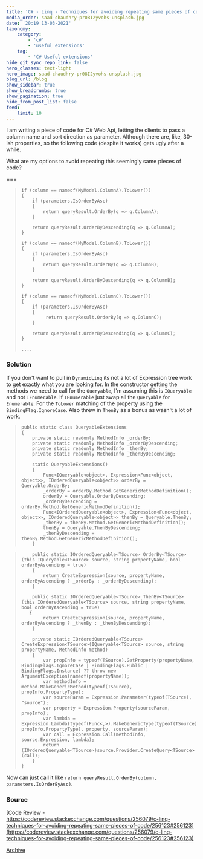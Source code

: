 ```yaml
---
title: 'C# - Linq - Techniques for avoiding repeating same pieces of code'
media_order: saad-chaudhry-pr08I2yvohs-unsplash.jpg
date: '20:19 13-03-2021'
taxonomy:
    category:
        - 'c#'
        - 'useful extensions'
    tag:
        - 'C# Useful extensions'
hide_git_sync_repo_link: false
hero_classes: text-light
hero_image: saad-chaudhry-pr08I2yvohs-unsplash.jpg
blog_url: /blog
show_sidebar: true
show_breadcrumbs: true
show_pagination: true
hide_from_post_list: false
feed:
    limit: 10
---
```


I am writing a piece of code for C# Web Api, letting the clients to pass a column name and sort direction as parameter. Although there are, like, 30-ish properties, so the following code (despite it works) gets ugly after a while.

What are my options to avoid repeating this seemingly same pieces of code?

===

>     if (column == nameof(MyModel.ColumnA).ToLower())
>     {
>         if (parameters.IsOrderByAsc)
>         {
>             return queryResult.OrderBy(q => q.ColumnA);
>         }
>     
>         return queryResult.OrderByDescending(q => q.ColumnA);
>     }
>     
>     if (column == nameof(MyModel.ColumnB).ToLower())
>     {
>         if (parameters.IsOrderByAsc)
>         {
>             return queryResult.OrderBy(q => q.ColumnB);
>         }
>     
>         return queryResult.OrderByDescending(q => q.ColumnB);
>     }
>     
>     if (column == nameof(MyModel.ColumnC).ToLower())
>     {
>         if (parameters.IsOrderByAsc)
>         {
>              return queryResult.OrderBy(q => q.ColumnC);
>         }
>     
>         return queryResult.OrderByDescending(q => q.ColumnC);
>     }
>     
>     ....

### Solution
If you don't want to pull in `DynamicLinq` its not a lot of Expression tree work to get exactly what you are looking for. In the constructor getting the methods we need to call for the `Queryable`, I'm assuming this is `IQueryable` and not `IEnumerable`. If `IEnumerable` just swap all the `Queryable` for `Enumerable`. For the `ToLower` matching of the property using the `BindingFlag.IgnoreCase`. Also threw in `ThenBy` as a bonus as wasn't a lot of work.

>     public static class QueryableExtensions
>     {
>         private static readonly MethodInfo _orderBy;
>         private static readonly MethodInfo _orderByDescending;
>         private static readonly MethodInfo _thenBy;
>         private static readonly MethodInfo _thenByDescending;
>     
>         static QueryableExtensions()
>         {
>             Func<IQueryable<object>, Expression<Func<object, object>>, IOrderedQueryable<object>> orderBy = Queryable.OrderBy;
>             _orderBy = orderBy.Method.GetGenericMethodDefinition();
>             orderBy = Queryable.OrderByDescending;
>             _orderByDescending = orderBy.Method.GetGenericMethodDefinition();
>             Func<IOrderedQueryable<object>, Expression<Func<object, object>>, IOrderedQueryable<object>> thenBy = Queryable.ThenBy;
>             _thenBy = thenBy.Method.GetGenericMethodDefinition();
>             thenBy = Queryable.ThenByDescending;
>             _thenByDescending = thenBy.Method.GetGenericMethodDefinition();
>         }

>         public static IOrderedQueryable<TSource> OrderBy<TSource>(this IQueryable<TSource> source, string propertyName, bool orderByAscending = true)
>         {
>             return CreateExpression(source, propertyName, orderByAscending ? _orderBy : _orderByDescending);
>         }
>     
>         public static IOrderedQueryable<TSource> ThenBy<TSource>(this IOrderedQueryable<TSource> source, string propertyName, bool orderByAscending = true)
>        {
>             return CreateExpression(source, propertyName, orderByAscending ? _thenBy : _thenByDescending);
>         }
>         
>         private static IOrderedQueryable<TSource> CreateExpression<TSource>(IQueryable<TSource> source, string propertyName, MethodInfo method)
>         {
>             var propInfo = typeof(TSource).GetProperty(propertyName, BindingFlags.IgnoreCase | BindingFlags.Public | BindingFlags.Instance) ?? throw new ArgumentException(nameof(propertyName));
>             var methodInfo = method.MakeGenericMethod(typeof(TSource), propInfo.PropertyType);
>             var sourceParam = Expression.Parameter(typeof(TSource), "source");
>             var property = Expression.Property(sourceParam, propInfo);
>             var lambda = Expression.Lambda(typeof(Func<,>).MakeGenericType(typeof(TSource), propInfo.PropertyType), property, sourceParam);
>             var call = Expression.Call(methodInfo, source.Expression, lambda);
>             return (IOrderedQueryable<TSource>)source.Provider.CreateQuery<TSource>(call);
>         }
>     }


Now can just call it like `return queryResult.OrderBy(column, parameters.IsOrderByAsc)`.


### Source
[Code Review - https://codereview.stackexchange.com/questions/256079/c-linq-techniques-for-avoiding-repeating-same-pieces-of-code/256123#256123](https://codereview.stackexchange.com/questions/256079/c-linq-techniques-for-avoiding-repeating-same-pieces-of-code/256123#256123)

[Archive](https://archive.ph/Xc1Iu)

